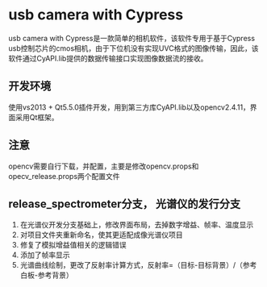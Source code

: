 # usb camera with Cypress
usb camera with Cypress是一款简单的相机软件，该软件专用于基于Cypress usb控制芯片的cmos相机，由于下位机没有实现UVC格式的图像传输，因此，该软件通过CyAPI.lib提供的数据传输接口实现图像数据流的接收。
## 开发环境
使用vs2013 + Qt5.5.0插件开发，用到第三方库CyAPI.lib以及opencv2.4.11，界面采用Qt框架。
## 注意
opencv需要自行下载，并配置，主要是修改opencv.props和opecv_release.props两个配置文件
## release_spectrometer分支， 光谱仪的发行分支
1. 在光谱仪开发分支基础上，修改界面布局，去掉数字增益、帧率、温度显示
2. 对项目文件夹重新命名，使其更适配成像光谱仪项目
3. 修复了模拟增益值相关的逻辑错误
4. 添加了帧率显示
5. 光谱曲线绘制，更改了反射率计算方式，反射率=（目标-目标背景）/（参考白板-参考背景）